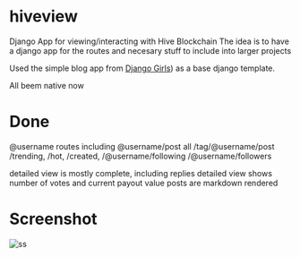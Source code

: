 # hiveview
Django App for viewing/interacting with Hive Blockchain
The idea is to have a django app for the routes and necesary stuff to include into larger projects

Used the simple blog app from [Django Girls](https://tutorial.djangogirls.org/)) as a base django template.

All beem native now
# Done

@username routes including @username/post 
all /tag/@username/post
/trending, /hot, /created, 
/@username/following /@username/followers

detailed view is mostly complete, including replies
detailed view shows number of votes and current payout value
posts are markdown rendered

# Screenshot

![ss](https://spee.ch/@TheCrazyGM:2/blogdetails.png)

